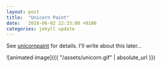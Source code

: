 ```yaml
---
layout: post
title:  "Unicorn Paint"
date:   2018-06-02 22:33:00 +0100
categories: jekyll update
---
```


See [unicornpaint] for details. I'll write about this later...

![animated image]({{ "/assets/unicorn.gif" | absolute_url }})

[unicornpaint]:https://unicorn.mfashby.net